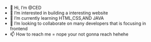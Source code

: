 - 👋 Hi, I’m @CED
- 👀 I’m interested in building a interesting website 
- 🌱 I’m currently learning HTML,CSS,AND JAVA
- 💞️ I’m looking to collaborate on many developers that is focusing in frontend 
- 📫 How to reach me = nope your not gonna reach hehehe
<!---
C07ITECHS10/C07ITECHS10 is a ✨ special ✨ repository because its `README.md` (this file) appears on your GitHub profile.
You can click the Preview link to take a look at your changes.
--->
